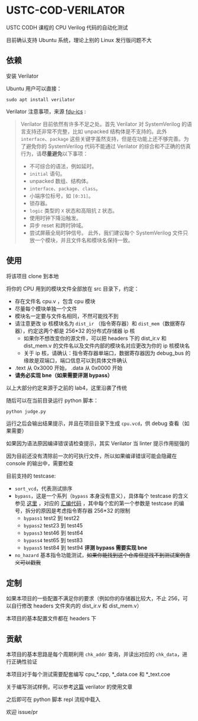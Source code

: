 # USTC-COD-VERILATOR

USTC CODH 课程的 CPU Verilog 代码的自动化测试

目前确认支持 Ubuntu 系统，理论上别的 Linux 发行版问题不大

## 依赖

安装 Verilator

Ubuntu 用户可以直接：

```
sudo apt install verilator
```

Verilator 注意事项，来源 [fdu-ics](https://fducslg.github.io/ICS-2021Spring-FDU/misc/verilate.html) :

> Verilator 目前依然有许多不足之处。首先 Verilator 对 SystemVerilog 的语言支持还非常不完整，比如 unpacked 结构体是不支持的。此外 `interface`、`package` 这些关键字虽然支持，但是在功能上还不够完善。为了避免你的 SystemVerilog 代码不能通过 Verilator 的综合和不正确的仿真行为，请**尽量避免**以下事项：
>
> - 不可综合的语法，例如延时。
> - `initial` 语句。
> - unpacked 数组、结构体。
> - `interface`、`package`、`class`。
> - 小端序位标号，如 `[0:31]`。
> - 锁存器。
> - `logic` 类型的 `X` 状态和高阻抗 `Z` 状态。
> - 使用时钟下降沿触发。
> - 异步 reset 和跨时钟域。
> - 尝试屏蔽全局时钟信号。
>   此外，我们建议每个 SystemVerilog 文件只放一个模块，并且文件名和模块名保持一致。

## 使用

将该项目 clone 到本地

将你的 CPU 用到的模块文件全部放在 src 目录下，约定：

- 存在文件名 cpu.v ，包含 cpu 模块
- 尽量每个模块单独一个文件
- 模块名一定要与文件名相同，不然可能找不到
- 请注意更改 ip 核模块名为 `dist_ir` （指令寄存器）和 `dist_mem`（数据寄存器），约定这两个都是 256\*32 的分布式存储器 ip 核
  - 如果你不想改变你的源文件，可以把 headers 下的 dist_ir.v 和 dist_mem.v 的文件名以及文件内部的模块名对应更改为你的 ip 核模块名
  - 关于 ip 核，请确认：指令寄存器单端口，数据寄存器因为 debug_bus 的缘故是双端口，端口信息可以到具体文件确认
- .text 从 0x3000 开始， .data 从 0x0000 开始
- **请务必实现 bne（如果需要评测 bypass）**

以上大部分约定来源于之前的 lab4，这里沿袭了传统

随后可以在当前目录运行 python 脚本：

```bash
python judge.py
```

运行之后会输出结果提示，并且在项目目录下生成 `cpu.vcd`，供 debug 查看（如果需要）

如果因为语法原因编译错误请检查提示，其实 Verilator 当 linter 提示作用挺强的

因为目前还没有清除前一次的可执行文件，所以如果编译错误可能会隐藏在 console 的输出中，需要检查

目前支持的 testcase:

- `sort_vcd`，代表测试排序
- `bypass`，这是一个系列（`bypass` 本身没有意义），具体每个 testcase 的含义参见 [这里](https://github.com/cs3001h/cs3001h.tests/blob/main/isa/rv32mi/bypass.S) ，对应的 [汇编代码](https://github.com/liuly0322/ustc-cod-verilator/blob/master/bypass.dump) ，其中每个宏的第一个参数是 testcase 的编号，拆分的原因是考虑指令寄存器 256\*32 的限制
  - `bypass1` test2 到 test22
  - `bypass2` test23 到 test45
  - `bypass3` test46 到 test64
  - `bypass4` test65 到 test83
  - `bypass5` test84 到 test94
  **评测 bypass 需要实现 bne**
- `no_hazard` 基本指令功能测试，~~如果你能找到这个仓库但是找不到测试案例含义可以戳我~~

## 定制

如果本项目的一些配置不满足你的要求（例如你的存储器比较大，不止 256，可以自行修改 headers 文件夹内的 dist_ir.v 和 dist_mem.v）

本项目的基本配置文件都在 headers 下

## 贡献

本项目的基本思路是每个周期利用 `chk_addr` 查询，并读出对应的 `chk_data`，进行正确性验证

本项目对于每个测试需要配套编写 cpu\_\*.cpp, \*\_data.coe 和 \*\_text.coe

关于编写测试样例，可以参考[这篇](http://www.sunnychen.top/2019/07/25/%E8%B7%A8%E8%AF%AD%E8%A8%80%E7%9A%84Verilator%E4%BB%BF%E7%9C%9F%EF%BC%9A%E4%BD%BF%E7%94%A8%E8%BF%9B%E7%A8%8B%E9%97%B4%E9%80%9A%E4%BF%A1/) verilator 的使用文章

之后即可在 python 脚本 repl 流程中载入

欢迎 issue/pr
